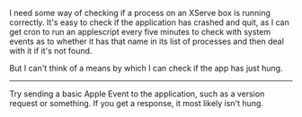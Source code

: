I need some way of checking if a process on an XServe box is running correctly.
It's easy to check if the application has crashed and quit, as I can get cron to run an applescript every five minutes to check with system events as to whether it has that name in its list of processes and then deal with it if it's not found.

But I can't think of a means by which I can check if the app has just hung.


----

Try sending a basic Apple Event to the application, such as a version request or something. If you get a response, it most likely isn't hung.
